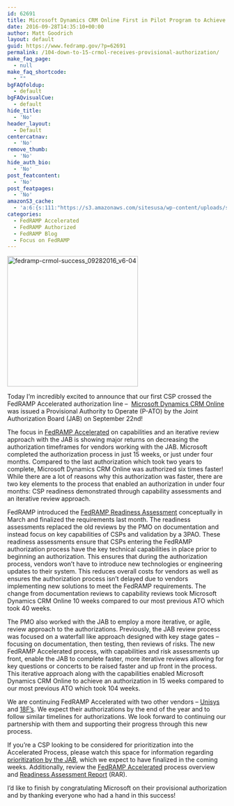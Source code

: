 ```yaml
---
id: 62691
title: Microsoft Dynamics CRM Online First in Pilot Program to Achieve JAB P-ATO – Accelerates Deployment from Two Years to 15 Weeks, Helps Federal Agencies Increase Time to Value
date: 2016-09-28T14:35:10+00:00
author: Matt Goodrich
layout: default
guid: https://www.fedramp.gov/?p=62691
permalink: /104-down-to-15-crmol-receives-provisional-authorization/
make_faq_page:
  - null
make_faq_shortcode:
  - ""
bgFAQfoldup:
  - default
bgFAQvisualCue:
  - default
hide_title:
  - 'No'
header_layout:
  - Default
centercatnav:
  - 'No'
remove_thumb:
  - 'No'
hide_auth_bio:
  - 'No'
post_featcontent:
  - 'No'
post_featpages:
  - 'No'
amazonS3_cache:
  - 'a:6:{s:111:"https://s3.amazonaws.com/sitesusa/wp-content/uploads/sites/482/2016/09/FedRAMP-CRMOL-Success_09282016_V6-04.jpg";i:62711;s:119:"https://s3.amazonaws.com/sitesusa/wp-content/uploads/sites/482/2016/09/FedRAMP-CRMOL-Success_09282016_V6-04-300x300.jpg";i:62711;s:127:"https://s3.amazonaws.com/sitesusa/wp-content/uploads/sites/482/2016/08/FedRAMP-Readiness-Assessment-Report-Template_080916.docx";i:60531;s:121:"https://s3.amazonaws.com/sitesusa/wp-content/uploads/sites/482/2016/09/FedRAMP-CRMOL-Success_09282016_V6-04-1024x1024.jpg";i:62711;s:119:"https://s3.amazonaws.com/sitesusa/wp-content/uploads/sites/482/2016/09/FedRAMP-CRMOL-Success_09282016_V6-04-768x768.jpg";i:62711;s:119:"https://s3.amazonaws.com/sitesusa/wp-content/uploads/sites/482/2016/09/FedRAMP-CRMOL-Success_09282016_V6-04-150x150.jpg";i:62711;}'
categories:
  - FedRAMP Accelerated
  - FedRAMP Authorized
  - FedRAMP Blog
  - Focus on FedRAMP
---
```

<img class="wp-image-62711 size-medium alignright" src="https://s3.amazonaws.com/sitesusa/wp-content/uploads/sites/482/2016/09/FedRAMP-CRMOL-Success_09282016_V6-04-300x300.jpg" alt="fedramp-crmol-success_09282016_v6-04" width="300" height="300" srcset="https://s3.amazonaws.com/sitesusa/wp-content/uploads/sites/482/2016/09/FedRAMP-CRMOL-Success_09282016_V6-04-300x300.jpg 300w, https://s3.amazonaws.com/sitesusa/wp-content/uploads/sites/482/2016/09/FedRAMP-CRMOL-Success_09282016_V6-04-150x150.jpg 150w, https://s3.amazonaws.com/sitesusa/wp-content/uploads/sites/482/2016/09/FedRAMP-CRMOL-Success_09282016_V6-04-768x768.jpg 768w, https://s3.amazonaws.com/sitesusa/wp-content/uploads/sites/482/2016/09/FedRAMP-CRMOL-Success_09282016_V6-04-1024x1024.jpg 1024w" sizes="(max-width: 300px) 100vw, 300px" />

Today I’m incredibly excited to announce that our first CSP crossed the FedRAMP Accelerated authorization line &#8211;  <a href="https://marketplace.fedramp.gov/#/product/dynamics-crm-online-for-government-crmol?sort=productName">Microsoft Dynamics CRM Online </a>was issued a Provisional Authority to Operate (P-ATO) by the Joint Authorization Board (JAB) on September 22nd!  

The focus in <a href="https://www.fedramp.gov/participate/fedramp-accelerated-process/">FedRAMP Accelerated</a> on capabilities and an iterative review approach with the JAB is showing major returns on decreasing the authorization timeframes for vendors working with the JAB. Microsoft completed the authorization process in just 15 weeks, or just under four months. Compared to the last authorization which took two years to complete, Microsoft Dynamics CRM Online was authorized six times faster! While there are a lot of reasons why this authorization was faster, there are two key elements to the process that enabled an authorization in under four months: CSP readiness demonstrated through capability assessments and an iterative review approach. 

FedRAMP introduced the <a href="https://s3.amazonaws.com/sitesusa/wp-content/uploads/sites/482/2016/08/FedRAMP-Readiness-Assessment-Report-Template_080916.docx">FedRAMP Readiness Assessment</a> conceptually in March and finalized the requirements last month. The readiness assessments replaced the old reviews by the PMO on documentation and instead focus on key capabilities of CSPs and validation by a 3PAO. These readiness assessments ensure that CSPs entering the FedRAMP authorization process have the key technical capabilities in place prior to beginning an authorization. This ensures that during the authorization process, vendors won’t have to introduce new technologies or engineering updates to their system. This reduces overall costs for vendors as well as ensures the authorization process isn’t delayed due to vendors implementing new solutions to meet the FedRAMP requirements. The change from documentation reviews to capability reviews took Microsoft Dynamics CRM Online 10 weeks compared to our most previous ATO which took 40 weeks.

The PMO also worked with the JAB to employ a more iterative, or agile, review approach to the authorizations. Previously, the JAB review process was focused on a waterfall like approach designed with key stage gates &#8211; focusing on documentation, then testing, then reviews of risks. The new FedRAMP Accelerated process, with capabilities and risk assessments up front, enable the JAB to complete faster, more iterative reviews allowing for key questions or concerts to be raised faster and up front in the process. This iterative approach along with the capabilities enabled Microsoft Dynamics CRM Online to achieve an authorization in 15 weeks compared to our most previous ATO which took 104 weeks.

We are continuing FedRAMP Accelerated with two other vendors &#8211; <a href="https://marketplace.fedramp.gov/#/products?sort=productName&productNameSearch=unisys">Unisys</a> and <a href="https://marketplace.fedramp.gov/#/product/18f-cloudgov?status=In%20Process&sort=productName">18F’s</a>. We expect their authorizations by the end of the year and to follow similar timelines for authorizations. We look forward to continuing our partnership with them and supporting their progress through this new process.

If you’re a CSP looking to be considered for prioritization into the Accelerated Process, please watch this space for information regarding <a href="https://www.fedramp.gov/fedramp-jab-prioritization-help-us-shape-who-works-with-the-jab/">prioritization by the JAB</a>, which we expect to have finalized in the coming weeks. Additionally, review the <a href="https://www.fedramp.gov/participate/fedramp-accelerated-process/">FedRAMP Accelerated</a> process overview and <a href="https://s3.amazonaws.com/sitesusa/wp-content/uploads/sites/482/2016/08/FedRAMP-Readiness-Assessment-Report-Template_080916.docx">Readiness Assessment Report</a> (RAR). <br /> 

I’d like to finish by congratulating Microsoft on their provisional authorization and by thanking everyone who had a hand in this success!<br /> 